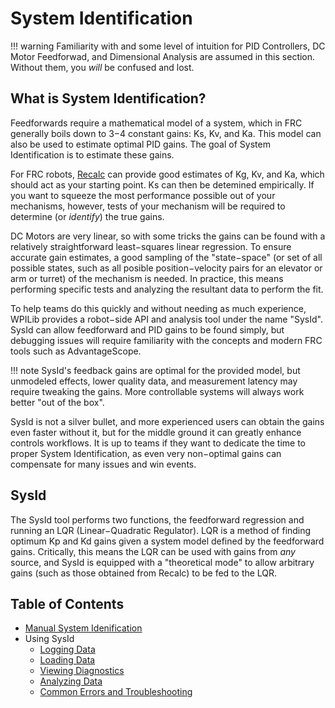 # System Identification

!!! warning
    Familiarity with and some level of intuition for PID Controllers, DC Motor Feedforwad, and Dimensional Analysis are assumed in this section. Without them, you *will* be confused and lost.

## What is System Identification?

Feedforwards require a mathematical model of a system, which in FRC generally boils down to 3−4 constant gains: Ks, Kv, and Ka. This model can also be used to estimate optimal PID gains. The goal of System Identification is to estimate these gains.

For FRC robots, [Recalc](https://reca.lc) can provide good estimates of Kg, Kv, and Ka, which should act as your starting point. Ks can then be detemined empirically. If you want to squeeze the most performance possible out of your mechanisms, however, tests of your mechanism will be required to determine (or *identify*) the true gains.

DC Motors are very linear, so with some tricks the gains can be found with a relatively straightforward least−squares linear regression. To ensure accurate gain estimates, a good sampling of the "state−space" (or set of all possible states, such as all posible position−velocity pairs for an elevator or arm or turret) of the mechanism is needed. In practice, this means performing specific tests and analyzing the resultant data to perform the fit. 

To help teams do this quickly and without needing as much experience, WPILib provides a robot−side API and analysis tool under the name "SysId". SysId can allow feedforward and PID gains to be found simply, but debugging issues will require familiarity with the concepts and modern FRC tools such as AdvantageScope.

!!! note
    SysId's feedback gains are optimal for the provided model, but unmodeled effects, lower quality data, and measurement latency may require tweaking the gains. More controllable systems will always work better "out of the box".
    
SysId is not a silver bullet, and more experienced users can obtain the gains even faster without it, but for the middle ground it can greatly enhance controls workflows. It is up to teams if they want to dedicate the time to proper System Identification, as even very non−optimal gains can compensate for many issues and win events.

## SysId
The SysId tool performs two functions, the feedforward regression and running an LQR (Linear−Quadratic Regulator). LQR is a method of finding optimum Kp and Kd gains given a system model defined by the feedforward gains. Critically, this means the LQR can be used with gains from *any* source, and SysId is equipped with a "theoretical mode" to allow arbitrary gains (such as those obtained from Recalc) to be fed to the LQR.

## Table of Contents

- [Manual System Idenification](../system-id/manual-id)
- Using SysId
    - [Logging Data](sysid/logging-data.md)
    - [Loading Data](sysid/loading-data.md)
    - [Viewing Diagnostics](sysid/diagnostics.md)
    - [Analyzing Data](sysid/analyzing-data.md)
    - [Common Errors and Troubleshooting](sysid/troubleshooting.md)